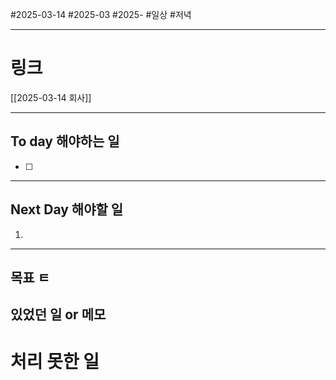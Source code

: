 #2025-03-14 #2025-03 #2025-
#일상 #저녁 

-------
# 링크
[[2025-03-14 회사]]

---
## To day 해야하는 일
- [ ] 

---
## Next Day 해야할 일
1. 

---

## 목표 ㅌ


## 있었던 일  or 메모


# 처리 못한 일
